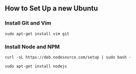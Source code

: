 ## How to Set Up a new Ubuntu

### Install Git and Vim

```
sudo apt-get install vim git
```

### Install Node and NPM

```
curl -sL https://deb.nodesource.com/setup | sudo bash -

sudo apt-get install nodejs
```

